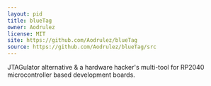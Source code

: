 ```yaml
---
layout: pid
title: blueTag
owner: Aodrulez
license: MIT
site: https://github.com/Aodrulez/blueTag
source: https://github.com/Aodrulez/blueTag/src
---
```

JTAGulator alternative & a hardware hacker's multi-tool for RP2040 microcontroller based development boards. 
